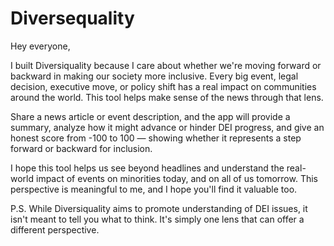 # Diversequality

Hey everyone,

I built Diversiquality because I care about whether we're moving forward or backward in making our society more inclusive. Every big event, legal decision, executive move, or policy shift has a real impact on communities around the world. This tool helps make sense of the news through that lens.

Share a news article or event description, and the app will provide a summary, analyze how it might advance or hinder DEI progress, and give an honest score from -100 to 100 — showing whether it represents a step forward or backward for inclusion.

I hope this tool helps us see beyond headlines and understand the real-world impact of events on minorities today, and on all of us tomorrow. This perspective is meaningful to me, and I hope you'll find it valuable too.

P.S. While Diversiquality aims to promote understanding of DEI issues, it isn't meant to tell you what to think. It's simply one lens that can offer a different perspective.
